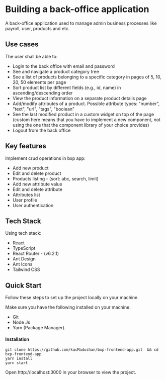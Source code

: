 # Building a back-office application
A back-office application used to manage admin business processes like payroll, user, products and etc.

## Use cases
The user shall be able to:

- Login to the back office with email and password
- See and navigate a product category tree
- See a list of products belonging to a specific category in pages of 5, 10, 20, 50 elements per page
- Sort product list by different fields (e.g., id, name) in ascending/descending order
- View the product information on a separate product details page
- Add/modify attributes of a product. Possible attribute types: "number", "text", "url", "tags", "boolean"
- See the last modified product in a custom widget on top of the page (custom here means that you have to implement a new component, not using the one that the component library of your choice provides)
- Logout from the back office

## Key features
Implement crud operations in bxp app:

- Add new product
- Edit and delete product
- Products listing - (sort: abc, search, limit)
- Add new attribute value
- Edit and delete attribute
- Attributes list
- User profile
- User authentication 

## Tech Stack
Using tech stack:

- React
- TypeScript
- React Router - (v6.2.1)
- Ant Design
- Ant Icons
- Tailwind CSS

## Quick Start
Follow these steps to set up the project locally on your machine.

Make sure you have the following installed on your machine. 
- Git 
- Node Js 
- Yarn (Package Manager).

#### Installation

```
git clone https://github.com/kacMadushan/bxp-frontend-app.git  && cd bxp-frontend-app
yarn install
yarn start
```

Open http://localhost:3000 in your browser to view the project.